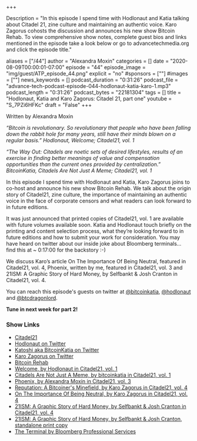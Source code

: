 +++

Description = "In this episode I spend time with Hodlonaut and Katia talking about Citadel 21, zine culture and maintaining an authentic voice. Karo Zagorus cohosts the discussion and announces his new show Bitcoin Rehab. To view comprehensive show notes, complete guest bios and links mentioned in the episode take a look below or go to advancetechmedia.org and click the episode title."

aliases = ["/44"]
author = "Alexandra Moxin"
categories = []
date = "2020-08-09T00:00:01-07:00"
episode = "44"
episode_image = "img/guest/ATP_episode_44.png"
explicit = "no"
#sponsors = [""]
#images = [""]
news_keywords = []
podcast_duration = "0:31:26"
podcast_file = "advance-tech-podcast-episode-044-hodlonaut-katia-karo-1.mp3"
podcast_length = "0:31:26"
podcast_bytes = "22181304"
tags = []
title = "Hodlonaut, Katia and Karo Zagorus: Citadel 21, part one"
youtube = "S_7PZi6HFKc"
draft = "False"
+++

Written by Alexandra Moxin

<i>“Bitcoin is revolutionary. So revolutionary that people who have been falling down the rabbit hole for many years, still have their minds blown on a regular basis.” Hodlonaut, Welcome; Citadel21, vol. 1</i>

<i>“The Way Out: Citadels are noetic sets of desired lifestyles, results of an exercise in finding better meanings of value and compensation opportunities than the current ones provided by centralization.” BitcoinKatia, Citadels Are Not Just A Meme; Citadel21, vol. 1</i>

In this episode I spend time with Hodlonaut and Katia, Karo Zagorus joins to co-host and announce his new show Bitcoin Rehab. We talk about the origin story of Citadel21, zine culture, the importance of maintaining an authentic voice in the face of corporate censors and what readers can look forward to in future editions.

It was just announced that printed copies of Citadel21, vol. 1 are available with future volumes available soon. Katia and Hodlonaut touch briefly on the printing and content selection process, what they’re looking forward to in future editions and how to submit your work for consideration. You may have heard on twitter about our inside joke about Bloomberg terminals… find this at ~ 0:17:00 for the backstory :-)

We discuss Karo’s article On The Importance Of Being Neutral, featured in Citadel21, vol. 4, Phoenix, written by me, featured in Citadel21, vol. 3 and 21ISM: A Graphic Story of Hard Money, by Selfbankt & Josh Cranton in Citadel21, vol. 4.

You can reach this episode's guests on twitter at [@bitcoinkatia](https://twitter.com/bitcoinkatia), [@hodlonaut](https://twitter.com/hodlonaut) and [@btcdragonlord](https://twitter.com/btcdragonlord).

<b> Tune in next week for part 2!</b>

### Show Links

* [Citadel21](https://www.citadel21.com/)
* [Hodlonaut on Twitter](https://twitter.com/hodlonaut)
* [Katoshi aka BitcoinKatia on Twitter](https://twitter.com/bitcoinkatia)
* [Karo Zagorus on Twitter](https://twitter.com/btcdragonlord)
* [Bitcoin Rehab](https://anchor.fm/bitcoinrehab)
* [Welcome, by Hodlonaut in Citadel21, vol. 1](https://www.citadel21.com/welcome)
* [Citadels Are Not Just A Meme, by bitcoinkatia in Citadel21, vol. 1](https://www.citadel21.com/citadels-are-not-just-a-meme)
* [Phoenix, by Alexandra Moxin in Citadel21, vol. 3](https://www.citadel21.com/phoenix)
* [Reputation: A Bitcoiner's Minefield, by Karo Zagorus in Citadel21, vol. 4](https://www.citadel21.com/reputation-the-bitcoiners-minefield)
* [On The Importance Of Being Neutral, by Karo Zagorus in Citadel21, vol. 4](https://www.citadel21.com/on-the-importance-of-being-neutral)
* [21ISM: A Graphic Story of Hard Money, by Selfbankt & Josh Cranton in Citadel21, vol. 4](https://www.citadel21.com/21ism)
* [21ISM: A Graphic Story of Hard Money, by Selfbankt & Josh Cranton, standalone print copy](http://21ism.com/21ism.pdf)
* [The Terminal by Bloomberg Professional Services](https://www.bloomberg.com/professional/solution/bloomberg-terminal/)
